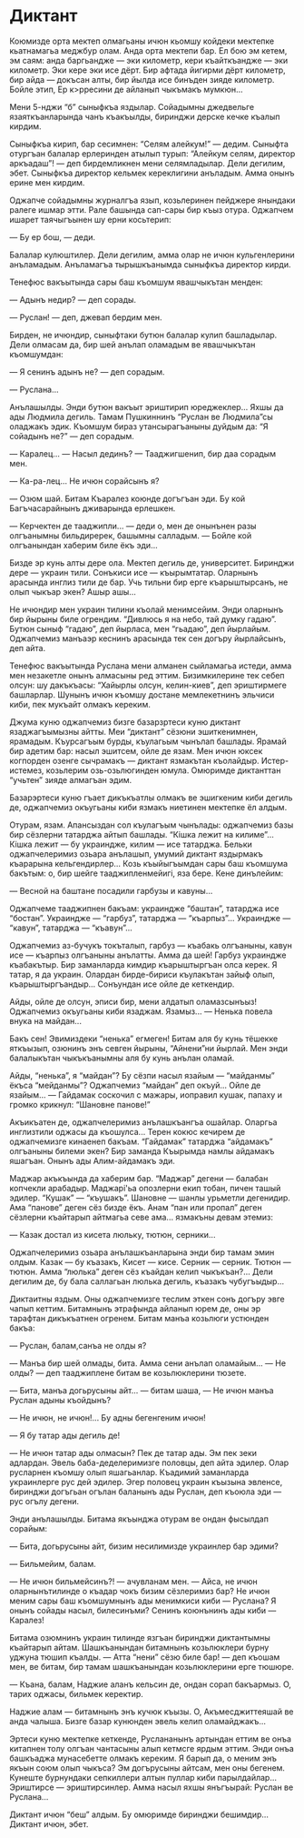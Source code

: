 # Диктант

Коюмизде орта мектеп олмагьаны ичюн кьомшу койдеки мектепке кьатнамагьа меджбур олам.
Анда орта мектепи бар.
Ел бою эм кетем, эм саям: анда баргьандже — эки километр, кери къайткъандже — эки километр.
Эки кере эки исе дёрт.
Бир афтада йигирми дёрт километр, бир айда — докъсан алты, бир йылда исе бинъден зияде километр.
Бойле этип, Ер к>рресини де айланып чыкъмакъ мумкюн...

Мени 5-нджи “б” сыныфкъа яздылар.
Сойадымны джедвельге язаяткъанларында чанъ къакъылды, биринджи дерске кечке къалып кирдим.

Сыныфкъа кирип, бар сесимнен: “Селям алейкум!” — дедим.
Сыныфта отургъан балалар ерлеринден атылып турып: “Алейкум селям, директор аркъадаш”!
— деп бирдемликнен мени селямладылар.
Дели дегилим, эбет.
Сыныфкъа директор кельмек кереклигини анъладым.
Амма онынъ ерине мен кирдим.

Оджапче сойадымны журналгъа язып, козьлеринен пейджере янындаки ралеге ишмар этти.
Рале башында сап-сары бир къыз отура.
Оджапчем ишарет таячыгъынен шу ерни косьтерип:

— Бу ер бош, — деди.

Балалар кулюштилер.
Дели дегилим, амма олар не ичюн кульгенлерини анъламадым.
Анъламагъа тырышкъанымда сыныфкъа директор кирди.

Тенефюс вакъытында сары баш къомшум явашчыкътан менден:

— Адынъ недир?
— деп сорады.

— Руслан!
— деп, джевап бердим мен.

Бирден, не ичюндир, сыныфтаки бутюн балалар кулип башладылар.
Дели олмасам да, бир шей анълап оламадым ве явашчыкътан къомшумдан:

— Я сенинъ адынъ не?
— деп сорадым.

— Руслана...

Анълашылды.
Энди бутюн вакъыт эриштирип юреджеклер...
Яхшы да ады Людмила дегиль.
Тамам Пушкиннинъ “Руслан ве Людмила”сы оладжакъ эдик.
Къомшум бираз утансырагъаныны дуйдым да:
“Я сойадынъ не?” — деп сорадым.

— Каралец...
— Насыл дединъ?
— Тааджигшенип, бир даа сорадым мен.

— Ка-ра-лец...
Не ичюн сорайсынъ я?

— Озюм шай.
Битам Къаралез коюнде догъгъан эди.
Бу кой Багъчасарайнынъ дживарында ерлешкен.

— Керчектен де тааджипли...
— деди о, мен де онынънен разы олгъанымны бильдиререк, башымны салладым.
— Бойле кой олгъанындан хаберим биле ёкъ эди...

Бизде эр кунь алты дере ола.
Мектеп дегиль де, университет.
Биринджи дере — украин тили.
Сонъкиси исе — къырымтатар.
Оларнынъ арасында инглиз тили де бар.
Учь тильни бир ерге къарыштырсанъ, не олып чыкъар экен?
Ашыр ашы...

Не ичюндир мен украин тилини къолай менимсейим.
Энди оларнынъ бир йырыны биле огрендим.
“Дивлюсь я на небо, тай думку гадаю”.
Бутюн сыныф “гадаю”, деп йырласа, мен “гьадаю”, деп йырлайым.
Оджапчемиз манъаэр кеснинъ арасында тек сен догъру йырлайсынъ, деп айта.

Тенефюс вакъытында Руслана мени алманен сыйламагьа истеди, амма мен незакетле онынъ алмасыны ред эттим.
Бизимкилерине тек себеп олсун: шу дакъкъасы: “Хайырлы олсун, келин-киев”, деп эриштирмеге башларлар.
Шунынъ ичюн къомшу достане мемлекетнинъ эльчиси киби, пек мукъайт олмакъ кереким.

Джума куню оджапчемиз бизге базарзртеси куню диктант язаджагъымызны айтты.
Меи “диктант” сёзюни эшиткенимнен, ярамадым.
Къурсагъым бурды, къулагьым чынълап башлады.
Ярамай бир адетим бар: насыл эшитсем, ойле де язам.
Мен ичюн юксек когпорден озенге сычрамакъ — диктант язмакътан къолайдыр.
Истер-истемез, козьлерим озь-озьлюгинден юмула.
Омюримде диктанттан “учьтен” зияде алмагъан эдим.

Базарэртеси куню гъает дикъкъатлы олмакъ ве эшигкеним киби дегиль де, оджапчемиз окъугьаны киби язмакъ ниетинен мектепке ёл алдым.

Отурам, язам.
Апансыздан сол къулагъым чынълады: оджапчемиз базы бир сёзлерни татарджа айтып башлады.
“Кішка лежит на килиме”...
Кішка лежит — бу украиндже, килим — исе татарджа.
Бельки оджапчелеримиз озьара анълашып, умумий диктант яздырмакъ къарарына кельгендирлер...
Козь къыйыгъымдан сары баш къомшума бакътым: о, бир шейге тааджипленмейигі, яза бере.
Кене динълейим:

— Весной на баштане посадили гарбузы и кавуны...

Оджапчеме тааджипнен бакъам: украиндже “баштан”, татарджа исе “бостан”.
Украиндже — “гарбуз”, татарджа — “къарпыз”...
Украиндже — “кавун”, татарджа — “къавун”...

Оджапчемиз аз-бучукъ токъталып, гарбуз — къабакь олгъаныны, кавун исе — къарпыз олгъаныны анълатты.
Амма да шей!
Гарбуз украиндже къабакътыр.
Бир заманларда кимдир къарыштыргъан олса керек.
Я татар, я да украин.
Олардан бирде-бириси къулакътан зайыф олып, къарыштыргъандыр...
Сонъундан исе ойле де кеткендир.

Айды, ойле де олсун, эписи бир, мени алдатып оламазсынъыз!
Оджапчемиз окъугьаны киби язаджам.
Язамыз...
— Ненька повела внука на майдан...

Бакъ сен!
Эвимиздеки “ненька” егмеген!
Битам аля бу кунь тёшекке яткъызып, озюнинъ энъ севген йырыны, “Айнени”ни йырлай.
Мен энди балалыкътан чыкъкъанымны аля бу кунь анълан оламай.

Айды, “ненька”, я “майдан”?
Бу сёзпи насыл язайым — “майданмы” ёкъса “мейданмы”?
Оджапчемиз “майдан” деп окъуй...
Ойле де язайым...
— Гайдамак соскочил с мажары, иоправил кушак, папаху и громко крикнул: “Шановне панове!”

Акъикъатен де, оджапчелеримиз анълашкъангъа ошайлар.
Оларгьа инглизтили оджасы да къошулса...
Терен кокюс кечирем де оджапчемизге кинаенеп бакъам.
“Гайдамак” татарджа “айдамакъ” олгъаныны билеми экен?
Бир заманда Къырымда намлы айдамакъ яшагъан.
Онынъ ады Алим-айдамакъ эди.

Маджар акъкъында да хаберим бар.
“Маджар” дегени — балабан копчекли арабадыр.
Маджарі'ьа опозлерни екип тобан, пичен ташый эдилер.
“Кушак” — “къушакъ”.
Шановне — шанлы урьметли дегенидир.
Ама “панове” деген сёз бизде ёкъ.
Анам “пан или пропал” деген сёзлерни къайтарып айтмагьа севе ама... язмакъны девам этемиз:

— Казак достал из кисета люльку, тютюн, серники...

Оджапчелеримиз озьара анълашкъанларына энди бир тамам эмин олдым.
Казак — бу къазакъ, Кисет — кисе.
Серник — серник.
Тютюн — тютюн.
Амма “люлька” деген сёз къайдан келип чыкъкъан?...
Дели дегилим де, бу бала саллагьан люлька дегиль, къазакъ чубугъыдыр...

Диктаитны яздым.
Оны оджапчемизге теслим эткен сонъ догъру эвге чапып кеттим.
Битамнынъ этрафында айланып юрем де, оны эр тарафтан дикъкъатнен огренем.
Битам манъа козьлюги устюнден бакъа:

— Руслан, балам,санъа не олды я?

— Манъа бир шей олмады, бита.
Амма сени анълап оламайым...
— Не олды?
— деп тааджиплене битам ве козьлюклерини тюзете.

— Бита, манъа догьрусыны айт...
— битам шаша, — Не ичюн манъа Руслан адыны къойдынъ?

— Не ичюн, не ичюн!...
Бу адны бегенгеним ичюн!

— Я бу татар ады дегиль де!

— Не ичюн татар ады олмасын?
Пек де татар ады.
Эм пек зеки адлардан.
Эвель баба-деделеримизге половцы, деп айта эдилер.
Олар русларнен къомшу олып яшагьанлар.
Къадимий заманларда украинлерге рус дей эдилер.
Эгер половец украин къызына эвленсе, биринджи догъгьан огълан баланынъ ады Руслан, деп къоюла эди — рус огълу дегени.

Энди анълашылды.
Битама якъынджа отурам ве ондан фысылдап сорайым:

— Бита, догьрусыны айт, бизим несилимизде украинлер бар эдими?

— Бильмейим, балам.

— Не ичюн бильмейсинъ?!
— ачувланам мен.
— Айса, не ичюн оларнынътилинде о къадар чокъ бизим сёзлеримиз бар?
Не ичюн меним сары баш къомшумнынъ ады менимкиси киби — Руслана?
Я онынъ сойады насыл, билесинъми?
Сенинъ коюнънинъ ады киби — Каралез!

Битама озюмнинъ украин тилинде язгъан биринджи диктантымны къайтарып айтам.
Шашкъанындан битамнынъ козьлюклери бурну уджуна тюшип къалды.
— Атта “нени” сёзю биле бар!
— деп къошам мен, ве битам, бир тамам шашкъанындан козьлюклерини ерге тюшюре.

— Къана, балам, Наджие аланъ кельсин де, ондан сорап бакъармыз.
О, тарих оджасы, бильмек керектир.

Наджие алам — битамнынъ энъ кучюк къызы.
О, Акъмесджиттеяшай ве анда чалыша.
Бизге базар кунюнден эвель келип оламайджакъ...

Эртеси куню мектепке кеткенде, Руслананынъ артындан еттим ве онъа китапнен толу олгъан чантасыны алып кетмсге ярдым эттим.
Энди онъа башкъаджа мунасебетте олмакъ кереким.
Я барып да, о меним энъ якъын союм олып чыкъса?
Эм догърусыны айтсам, мен оны бегенем.
Кунеште бурнундаки сепкиллери алтын пуллар киби парылдайлар...
Эриштирсе — эриштирсинлер.
Амма насыл яхшы янъгъырай: Руслан ве Руслана...

Диктант ичюн “беш” алдым.
Бу омюримде биринджи бешимдир...
Диктант ичюн, эбет.
